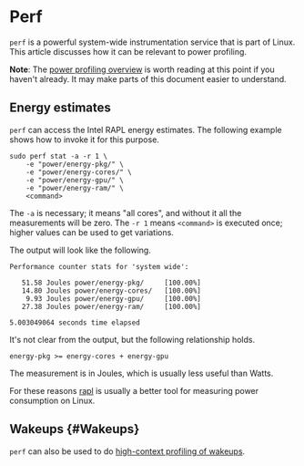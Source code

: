 # Perf

`perf` is a powerful system-wide instrumentation service that is part of
Linux. This article discusses how it can be relevant to power profiling.

**Note**: The [power profiling
overview](power_profiling_overview.md) is
worth reading at this point if you haven't already. It may make parts
of this document easier to understand.

## Energy estimates

`perf` can access the Intel RAPL energy estimates. The following example
shows how to invoke it for this purpose.

```
sudo perf stat -a -r 1 \
    -e "power/energy-pkg/" \
    -e "power/energy-cores/" \
    -e "power/energy-gpu/" \
    -e "power/energy-ram/" \
    <command>
```

The `-a` is necessary; it means \"all cores\", and without it all the
measurements will be zero. The `-r 1` means `<command>` is executed
once; higher values can be used to get variations.

The output will look like the following.

```
Performance counter stats for 'system wide':

   51.58 Joules power/energy-pkg/     [100.00%]
   14.80 Joules power/energy-cores/   [100.00%]
    9.93 Joules power/energy-gpu/     [100.00%]
   27.38 Joules power/energy-ram/     [100.00%]

5.003049064 seconds time elapsed
```

It's not clear from the output, but the following relationship holds.

```
energy-pkg >= energy-cores + energy-gpu
```

The measurement is in Joules, which is usually less useful than Watts.

For these reasons
[rapl](tools_power_rapl.md) is usually a
better tool for measuring power consumption on Linux.

## Wakeups {#Wakeups}

`perf` can also be used to do [high-context profiling of
wakeups](http://robertovitillo.com/2014/02/04/idle-wakeups-are-evil/).
